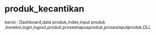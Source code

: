 # produk_kecantikan
berisi : Dashboard,data produk,index,input produk ,koneksi,login,logout,produk,proseshapusproduk,prosesinputproduk,DLL
